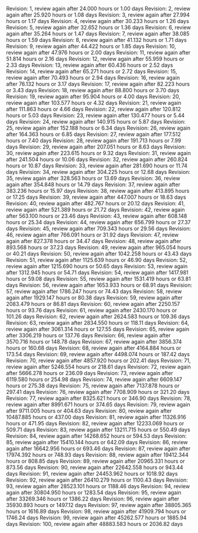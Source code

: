 Revision: 1, review again after 24.000 hours or 1.00 days
Revision: 2, review again after 25.920 hours or 1.08 days
Revision: 3, review again after 27.994 hours or 1.17 days
Revision: 4, review again after 30.233 hours or 1.26 days
Revision: 5, review again after 32.652 hours or 1.36 days
Revision: 6, review again after 35.264 hours or 1.47 days
Revision: 7, review again after 38.085 hours or 1.59 days
Revision: 8, review again after 41.132 hours or 1.71 days
Revision: 9, review again after 44.422 hours or 1.85 days
Revision: 10, review again after 47.976 hours or 2.00 days
Revision: 11, review again after 51.814 hours or 2.16 days
Revision: 12, review again after 55.959 hours or 2.33 days
Revision: 13, review again after 60.436 hours or 2.52 days
Revision: 14, review again after 65.271 hours or 2.72 days
Revision: 15, review again after 70.493 hours or 2.94 days
Revision: 16, review again after 76.132 hours or 3.17 days
Revision: 17, review again after 82.223 hours or 3.43 days
Revision: 18, review again after 88.800 hours or 3.70 days
Revision: 19, review again after 95.904 hours or 4.00 days
Revision: 20, review again after 103.577 hours or 4.32 days
Revision: 21, review again after 111.863 hours or 4.66 days
Revision: 22, review again after 120.812 hours or 5.03 days
Revision: 23, review again after 130.477 hours or 5.44 days
Revision: 24, review again after 140.915 hours or 5.87 days
Revision: 25, review again after 152.188 hours or 6.34 days
Revision: 26, review again after 164.363 hours or 6.85 days
Revision: 27, review again after 177.512 hours or 7.40 days
Revision: 28, review again after 191.713 hours or 7.99 days
Revision: 29, review again after 207.051 hours or 8.63 days
Revision: 30, review again after 223.615 hours or 9.32 days
Revision: 31, review again after 241.504 hours or 10.06 days
Revision: 32, review again after 260.824 hours or 10.87 days
Revision: 33, review again after 281.690 hours or 11.74 days
Revision: 34, review again after 304.225 hours or 12.68 days
Revision: 35, review again after 328.563 hours or 13.69 days
Revision: 36, review again after 354.848 hours or 14.79 days
Revision: 37, review again after 383.236 hours or 15.97 days
Revision: 38, review again after 413.895 hours or 17.25 days
Revision: 39, review again after 447.007 hours or 18.63 days
Revision: 40, review again after 482.767 hours or 20.12 days
Revision: 41, review again after 521.389 hours or 21.72 days
Revision: 42, review again after 563.100 hours or 23.46 days
Revision: 43, review again after 608.148 hours or 25.34 days
Revision: 44, review again after 656.799 hours or 27.37 days
Revision: 45, review again after 709.343 hours or 29.56 days
Revision: 46, review again after 766.091 hours or 31.92 days
Revision: 47, review again after 827.378 hours or 34.47 days
Revision: 48, review again after 893.568 hours or 37.23 days
Revision: 49, review again after 965.054 hours or 40.21 days
Revision: 50, review again after 1042.258 hours or 43.43 days
Revision: 51, review again after 1125.639 hours or 46.90 days
Revision: 52, review again after 1215.690 hours or 50.65 days
Revision: 53, review again after 1312.945 hours or 54.71 days
Revision: 54, review again after 1417.981 hours or 59.08 days
Revision: 55, review again after 1531.419 hours or 63.81 days
Revision: 56, review again after 1653.933 hours or 68.91 days
Revision: 57, review again after 1786.247 hours or 74.43 days
Revision: 58, review again after 1929.147 hours or 80.38 days
Revision: 59, review again after 2083.479 hours or 86.81 days
Revision: 60, review again after 2250.157 hours or 93.76 days
Revision: 61, review again after 2430.170 hours or 101.26 days
Revision: 62, review again after 2624.583 hours or 109.36 days
Revision: 63, review again after 2834.550 hours or 118.11 days
Revision: 64, review again after 3061.314 hours or 127.55 days
Revision: 65, review again after 3306.219 hours or 137.76 days
Revision: 66, review again after 3570.716 hours or 148.78 days
Revision: 67, review again after 3856.374 hours or 160.68 days
Revision: 68, review again after 4164.884 hours or 173.54 days
Revision: 69, review again after 4498.074 hours or 187.42 days
Revision: 70, review again after 4857.920 hours or 202.41 days
Revision: 71, review again after 5246.554 hours or 218.61 days
Revision: 72, review again after 5666.278 hours or 236.09 days
Revision: 73, review again after 6119.580 hours or 254.98 days
Revision: 74, review again after 6609.147 hours or 275.38 days
Revision: 75, review again after 7137.878 hours or 297.41 days
Revision: 76, review again after 7708.909 hours or 321.20 days
Revision: 77, review again after 8325.621 hours or 346.90 days
Revision: 78, review again after 8991.671 hours or 374.65 days
Revision: 79, review again after 9711.005 hours or 404.63 days
Revision: 80, review again after 10487.885 hours or 437.00 days
Revision: 81, review again after 11326.916 hours or 471.95 days
Revision: 82, review again after 12233.069 hours or 509.71 days
Revision: 83, review again after 13211.715 hours or 550.49 days
Revision: 84, review again after 14268.652 hours or 594.53 days
Revision: 85, review again after 15410.144 hours or 642.09 days
Revision: 86, review again after 16642.956 hours or 693.46 days
Revision: 87, review again after 17974.392 hours or 748.93 days
Revision: 88, review again after 19412.344 hours or 808.85 days
Revision: 89, review again after 20965.331 hours or 873.56 days
Revision: 90, review again after 22642.558 hours or 943.44 days
Revision: 91, review again after 24453.962 hours or 1018.92 days
Revision: 92, review again after 26410.279 hours or 1100.43 days
Revision: 93, review again after 28523.101 hours or 1188.46 days
Revision: 94, review again after 30804.950 hours or 1283.54 days
Revision: 95, review again after 33269.346 hours or 1386.22 days
Revision: 96, review again after 35930.893 hours or 1497.12 days
Revision: 97, review again after 38805.365 hours or 1616.89 days
Revision: 98, review again after 41909.794 hours or 1746.24 days
Revision: 99, review again after 45262.577 hours or 1885.94 days
Revision: 100, review again after 48883.583 hours or 2036.82 days
